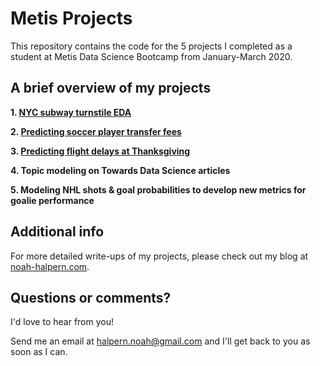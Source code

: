 # Metis Projects

This repository contains the code for the 5 projects I completed as a student at Metis Data Science Bootcamp from January-March 2020.

## A brief overview of my projects

**1. [NYC subway turnstile EDA](./nyc_subway)**

**2. [Predicting soccer player transfer fees](./soccer_transfer_fees)**

**3. [Predicting flight delays at Thanksgiving](./flight_delays)**

**4. Topic modeling on Towards Data Science articles**

**5. Modeling NHL shots & goal probabilities to develop new metrics for goalie performance**

## Additional info

For more detailed write-ups of my projects, please check out my blog at [noah-halpern.com](https://www.noah-halpern.com/).

## Questions or comments?

I'd love to hear from you!

Send me an email at [halpern.noah@gmail.com](mailto:halpern.noah@gmail.com) and I'll get back to you as soon as I can.
